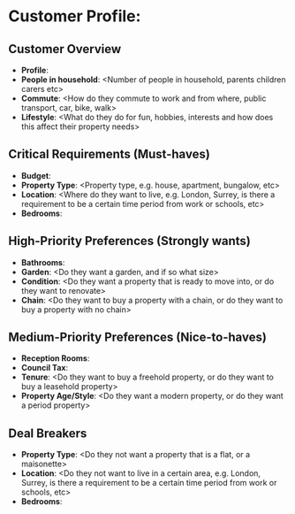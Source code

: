 # Customer Profile: <Profile Name>

## Customer Overview

- **Profile**: <Profile Description>
- **People in household**: <Number of people in household, parents children carers etc>
- **Commute**: <How do they commute to work and from where, public transport, car, bike, walk>
- **Lifestyle**: <What do they do for fun, hobbies, interests and how does this affect their property needs>

## Critical Requirements (Must-haves)

- **Budget**: <Budget range>
- **Property Type**: <Property type, e.g. house, apartment, bungalow, etc>
- **Location**: <Where do they want to live, e.g. London, Surrey, is there a requirement to be a certain time period from work or schools, etc>
- **Bedrooms**: <Number of bedrooms they need>

## High-Priority Preferences (Strongly wants)

- **Bathrooms**: <Number of bathrooms they need>
- **Garden**: <Do they want a garden, and if so what size>
- **Condition**: <Do they want a property that is ready to move into, or do they want to renovate>
- **Chain**: <Do they want to buy a property with a chain, or do they want to buy a property with no chain>

## Medium-Priority Preferences (Nice-to-haves)

- **Reception Rooms**: <Number of living spaces they need>
- **Council Tax**: <What is the council tax band they want to live in>
- **Tenure**: <Do they want to buy a freehold property, or do they want to buy a leasehold property>
- **Property Age/Style**: <Do they want a modern property, or do they want a period property>

## Deal Breakers

- **Property Type**: <Do they not want a property that is a flat, or a maisonette>
- **Location**: <Do they not want to live in a certain area, e.g. London, Surrey, is there a requirement to be a certain time period from work or schools, etc>
- **Bedrooms**: <Do they not want a certain number of bedrooms>